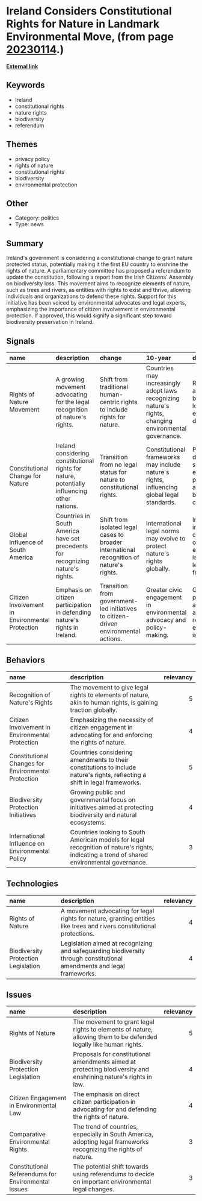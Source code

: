 # __Ireland Considers Constitutional Rights for Nature in Landmark Environmental Move__, (from page [20230114](https://kghosh.substack.com/p/20230114).)

__[External link](https://www.bbc.com/news/articles/cd1d959wkq0o.amp)__



## Keywords

* Ireland
* constitutional rights
* nature rights
* biodiversity
* referendum

## Themes

* privacy policy
* rights of nature
* constitutional rights
* biodiversity
* environmental protection

## Other

* Category: politics
* Type: news

## Summary

Ireland's government is considering a constitutional change to grant nature protected status, potentially making it the first EU country to enshrine the rights of nature. A parliamentary committee has proposed a referendum to update the constitution, following a report from the Irish Citizens' Assembly on biodiversity loss. This movement aims to recognize elements of nature, such as trees and rivers, as entities with rights to exist and thrive, allowing individuals and organizations to defend these rights. Support for this initiative has been voiced by environmental advocates and legal experts, emphasizing the importance of citizen involvement in environmental protection. If approved, this would signify a significant step toward biodiversity preservation in Ireland.

## Signals

| name                                            | description                                                                                  | change                                                                                   | 10-year                                                                                               | driving-force                                                                       |   relevancy |
|:------------------------------------------------|:---------------------------------------------------------------------------------------------|:-----------------------------------------------------------------------------------------|:------------------------------------------------------------------------------------------------------|:------------------------------------------------------------------------------------|------------:|
| Rights of Nature Movement                       | A growing movement advocating for the legal recognition of nature's rights.                  | Shift from traditional human-centric rights to include rights for nature.                | Countries may increasingly adopt laws recognizing nature's rights, changing environmental governance. | Rising awareness of biodiversity loss and environmental degradation.                |           4 |
| Constitutional Change for Nature                | Ireland considering constitutional rights for nature, potentially influencing other nations. | Transition from no legal status for nature to constitutional rights.                     | Constitutional frameworks may include nature's rights, influencing global legal standards.            | Public demand for stronger environmental protections and biodiversity conservation. |           5 |
| Global Influence of South America               | Countries in South America have set precedents for recognizing nature's rights.              | Shift from isolated legal cases to broader international recognition of nature's rights. | International legal norms may evolve to protect nature's rights globally.                             | Increased international collaboration on environmental issues and legal frameworks. |           3 |
| Citizen Involvement in Environmental Protection | Emphasis on citizen participation in defending nature's rights in Ireland.                   | Transition from government-led initiatives to citizen-driven environmental actions.      | Greater civic engagement in environmental advocacy and policy-making.                                 | Growing public awareness and activism regarding environmental issues.               |           4 |

## Behaviors

| name                                                | description                                                                                                                                 |   relevancy |
|:----------------------------------------------------|:--------------------------------------------------------------------------------------------------------------------------------------------|------------:|
| Recognition of Nature's Rights                      | The movement to give legal rights to elements of nature, akin to human rights, is gaining traction globally.                                |           5 |
| Citizen Involvement in Environmental Protection     | Emphasizing the necessity of citizen engagement in advocating for and enforcing the rights of nature.                                       |           4 |
| Constitutional Changes for Environmental Protection | Countries considering amendments to their constitutions to include nature's rights, reflecting a shift in legal frameworks.                 |           5 |
| Biodiversity Protection Initiatives                 | Growing public and governmental focus on initiatives aimed at protecting biodiversity and natural ecosystems.                               |           4 |
| International Influence on Environmental Policy     | Countries looking to South American models for legal recognition of nature's rights, indicating a trend of shared environmental governance. |           3 |

## Technologies

| name                                | description                                                                                                            |   relevancy |
|:------------------------------------|:-----------------------------------------------------------------------------------------------------------------------|------------:|
| Rights of Nature                    | A movement advocating for legal rights for nature, granting entities like trees and rivers constitutional protections. |           4 |
| Biodiversity Protection Legislation | Legislation aimed at recognizing and safeguarding biodiversity through constitutional amendments and legal frameworks. |           4 |

## Issues

| name                                                | description                                                                                                       |   relevancy |
|:----------------------------------------------------|:------------------------------------------------------------------------------------------------------------------|------------:|
| Rights of Nature                                    | The movement to grant legal rights to elements of nature, allowing them to be defended legally like human rights. |           5 |
| Biodiversity Protection Legislation                 | Proposals for constitutional amendments aimed at protecting biodiversity and enshrining nature's rights in law.   |           4 |
| Citizen Engagement in Environmental Law             | The emphasis on direct citizen participation in advocating for and defending the rights of nature.                |           4 |
| Comparative Environmental Rights                    | The trend of countries, especially in South America, adopting legal frameworks recognizing the rights of nature.  |           3 |
| Constitutional Referendums for Environmental Issues | The potential shift towards using referendums to decide on important environmental legal changes.                 |           3 |